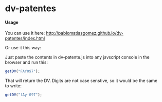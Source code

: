 # dv-patentes

#### Usage

You can use it here: http://pablomatiasgomez.github.io/dv-patentes/index.html

Or use it this way:

Just paste the contents in dv-patente.js into any javscript console in the browser and run this:

```javascript
getDV("FAY097");
```

That will return the DV. Digits are not case senstive, so it would be the same to write:

```javascript
getDV("fAy-097");
```
